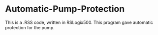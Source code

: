 # Automatic-Pump-Protection
This is a .RSS code, written in RSLogix500. This program gave automatic protection for the pump.
